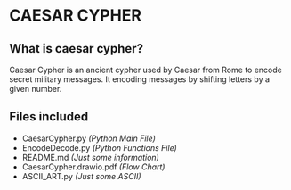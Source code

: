 # CAESAR CYPHER
## What is caesar cypher?

Caesar Cypher is an ancient cypher used by Caesar from Rome to 
encode secret military messages. It encoding messages by shifting 
letters by a given number.

## Files included

- CaesarCypher.py _(Python Main File)_
- EncodeDecode.py _(Python Functions File)_
- README.md _(Just some information)_
- CaesarCypher.drawio.pdf _(Flow Chart)_
- ASCII_ART.py _(Just some ASCII)_